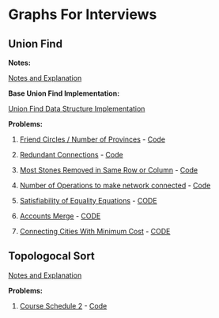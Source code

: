 # Graphs For Interviews

## Union Find

**Notes:**

[Notes and Explanation](./Notes/union-find.md)

**Base Union Find Implementation:**

[Union Find Data Structure Implementation](./Union%20Find/union-find.js)

**Problems:**

1. [Friend Circles / Number of Provinces](https://leetcode.com/problems/number-of-provinces/) - [Code](./Union%20Find/number-of-provinces.js)

2. [Redundant Connections](https://leetcode.com/problems/redundant-connection/) - [Code](./Union%20Find/redundant-connection.js)

3. [Most Stones Removed in Same Row or Column](https://leetcode.com/problems/most-stones-removed-with-same-row-or-column/) - [Code](./Union%20Find/most-stones-removed-same-row-column.js)

4. [Number of Operations to make network connected](https://leetcode.com/problems/number-of-operations-to-make-network-connected/) - [Code](./Union%20Find/network-connected.js)

5. [Satisfiability of Equality Equations](https://leetcode.com/problems/satisfiability-of-equality-equations/) - [CODE](./Union%20Find/satisfiability-of-equality-equations.js)

6. [Accounts Merge](https://leetcode.com/problems/accounts-merge/) - [CODE](./Union%20Find/accounts-merge.js)

7. [Connecting Cities With Minimum Cost](https://leetcode.com/problems/connecting-cities-with-minimum-cost/) - [CODE](./Union%20Find/cities-minimum-cost.js)

## Topologocal Sort

[Notes and Explanation](./Notes/topologocal-sort.md)

**Problems:**

1. [Course Schedule 2](https://leetcode.com/problems/course-schedule-ii/) - [Code](./Topological%20Sort/course-schedule-2.js)
